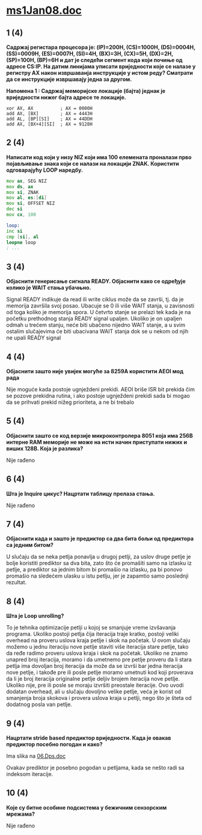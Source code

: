 # [ms1Jan08.doc](http://home.etf.rs/~vm/os/mips/ispit/2008/januar/)

## 1 (4) 
**Садржај регистара процесора је: (IP)=200H, (CS)=1000H, (DS)=0004H, (SS)=0009H, (ES)=0007H, (SI)=4H, (BX)=3H, (CX)=5H, (DX)=2H, (SP)=100H, (BP)=6H и дат је следећи сегмент кода који почиње од адресе CS:IP. На датим линијама уписати вриједности које се налазе у регистру АХ након извршаванја инструкције у истом реду? Сматрати да се инструкције извршавају једна за другом.**

**Напомена 1 : Садржај меморијске локације (бајта) једнак је вриједности нижег бајта адресе те локације.**

```
xor AX, AX          ; AX = 0000H
add AX, [BX]        ; AX = 4443H
add AL, [BP][SI]    ; AX = 44DDH
add AX, [BX+4][SI]  ; AX = 9128H

```

## 2 (4)
**Написати код који у низу NIZ који има 100 елемената проналази прво појављивање знака који се налази на локацији ZNAK. Користити одговарајућу LOOP наредбу.**

```asm
mov ax, SEG NIZ
mov ds, ax
mov si, ZNAK
mov al, es:[di]
mov si, OFFSET NIZ
dec si
mov cx, 100

loop:
inc si
cmp [si], al
loopne loop
; ...
```

## 3 (4) 
**Објаснити генерисање сигнала READY. Објаснити како се одређује колико је WAIT стања убачњно.**

Signal READY indikuje da read ili write ciklus može da se završi, tj. da je memorija završila svoj posao. Ubacuje se 0 ili više WAIT stanja, u zavisnosti od toga koliko je memorija spora. U četvrto stanje se prelazi tek kada je na početku prethodnog stanja READY signal upaljen. Ukoliko je on upaljen odmah u trećem stanju, neće biti ubačeno nijedno WAIT stanje, a u svim ostalim slučajevima će biti ubacivana WAIT stanja dok se u nekom od njih ne upali READY signal

## 4 (4)
**Објаснити зашто није увијек могуће за 8259А користити AEOI мод рада**

Nije moguće kada postoje ugnježdeni prekidi. AEOI briše ISR bit prekida čim se pozove prekidna rutina, i ako postoje ugnježdeni prekidi sada bi mogao da se prihvati prekid nižeg prioriteta, a ne bi trebalo

## 5 (4) 
**Објаснити зашто се код верзије микроконтролера 8051 која има 256B интерне RAM меморије не може на исти начин приступати нижих и виших 128B. Која је разлика?**

Nije rađeno

## 6 (4) 
**Шта је Inquire цикус? Нацртати таблицу прелаза стања.**

Nije rađeno

## 7 (4) 
**Објаснити када и зашто је предиктор са два бита бољи од предиктора са једним битом?**

U slučaju da se neka petlja ponavlja u drugoj petlji, za uslov druge petlje je bolje koristiti prediktor sa dva bita, zato što će promašiti samo na izlasku iz petlje, a prediktor sa jednim bitom bi promašio na izlasku, pa bi ponovo promašio na sledećem ulasku u istu petlju, jer je zapamtio samo poslednji rezultat.

## 8 (4) 
**Шта је Loop unrolling?**

To je tehnika optimizacije petlji u kojoj se smanjuje vreme izvšavanja programa. Ukoliko postoji petlja čija iteracija traje kratko, postoji veliki overhead na proveru uslova kraja petlje i skok na početak. U ovom slučaju možemo u jednu iteraciju nove petlje staviti više iteracija stare petlje, tako da ređe radimo proveru uslova kraja i skok na početak. Ukoliko ne znamo unapred broj iteracija, moramo i da umetnemo pre petlje proveru da li stara petlja ima dovoljan broj iteracija da može da se izvrši bar jedna iteracija nove petlje, i takođe pre ili posle petlje moramo umetnuti kod koji proverava da li je broj iteracija originalne petlje deljiv brojem iteracija nove petlje. Ukoliko nije, pre ili posle se moraju izvršiti preostale iteracije. Ovo uvodi dodatan overhead, ali u slučaju dovoljno velike petlje, veća je korist od smanjenja broja skokova i provera uslova kraja u petlji, nego što je šteta od dodatnog posla van petlje.

## 9 (4) 
**Нацртати stride based предиктор вриједности. Када је овакав предиктор посебно погодан и како?**

Ima slika na [06.Dps.doc](http://home.etf.rs/~vm/os/mips/predavanja/micr/)

Ovakav prediktor je posebno pogodan u petljama, kada se nešto radi sa indeksom iteracije.

## 10 (4) 
**Које су битне особине подсистема у бежичним сензорским мрежама?**

Nije rađeno
